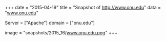 
+++
date = "2015-04-19"
title = "Snapshot of http://www.onu.edu"
data = "www.onu.edu"

Server = ["Apache"]
domain = ["onu.edu"]

  image = "snapshots/2015_16/www.onu.edu.png"
+++
#
